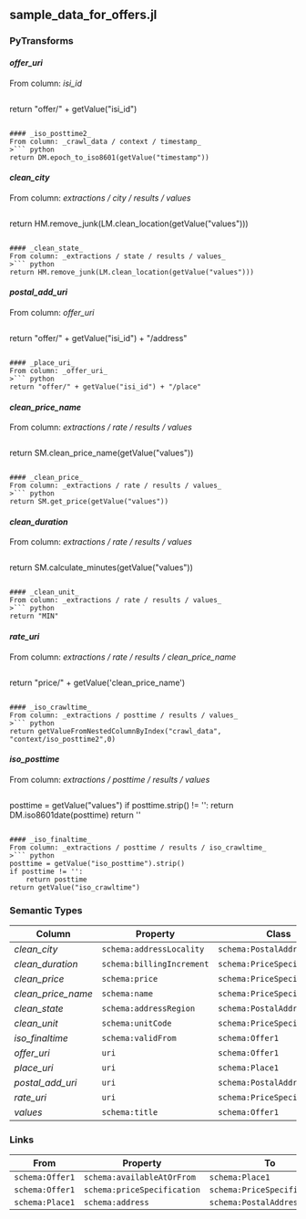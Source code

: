 ## sample_data_for_offers.jl

### PyTransforms
#### _offer_uri_
From column: _isi_id_
>``` python
return "offer/" + getValue("isi_id")
```

#### _iso_posttime2_
From column: _crawl_data / context / timestamp_
>``` python
return DM.epoch_to_iso8601(getValue("timestamp"))
```

#### _clean_city_
From column: _extractions / city / results / values_
>``` python
return HM.remove_junk(LM.clean_location(getValue("values")))
```

#### _clean_state_
From column: _extractions / state / results / values_
>``` python
return HM.remove_junk(LM.clean_location(getValue("values")))
```

#### _postal_add_uri_
From column: _offer_uri_
>``` python
return "offer/" + getValue("isi_id") + "/address"
```

#### _place_uri_
From column: _offer_uri_
>``` python
return "offer/" + getValue("isi_id") + "/place"
```

#### _clean_price_name_
From column: _extractions / rate / results / values_
>``` python
return SM.clean_price_name(getValue("values"))
```

#### _clean_price_
From column: _extractions / rate / results / values_
>``` python
return SM.get_price(getValue("values"))
```

#### _clean_duration_
From column: _extractions / rate / results / values_
>``` python
return SM.calculate_minutes(getValue("values"))
```

#### _clean_unit_
From column: _extractions / rate / results / values_
>``` python
return "MIN"
```

#### _rate_uri_
From column: _extractions / rate / results / clean_price_name_
>``` python
return "price/" + getValue('clean_price_name')
```

#### _iso_crawltime_
From column: _extractions / posttime / results / values_
>``` python
return getValueFromNestedColumnByIndex("crawl_data", "context/iso_posttime2",0)
```

#### _iso_posttime_
From column: _extractions / posttime / results / values_
>``` python
posttime = getValue("values")
if posttime.strip() != '':
    return DM.iso8601date(posttime)
return ''
```

#### _iso_finaltime_
From column: _extractions / posttime / results / iso_crawltime_
>``` python
posttime = getValue("iso_posttime").strip()
if posttime != '':
    return posttime
return getValue("iso_crawltime")
```


### Semantic Types
| Column | Property | Class |
|  ----- | -------- | ----- |
| _clean_city_ | `schema:addressLocality` | `schema:PostalAddress1`|
| _clean_duration_ | `schema:billingIncrement` | `schema:PriceSpecification1`|
| _clean_price_ | `schema:price` | `schema:PriceSpecification1`|
| _clean_price_name_ | `schema:name` | `schema:PriceSpecification1`|
| _clean_state_ | `schema:addressRegion` | `schema:PostalAddress1`|
| _clean_unit_ | `schema:unitCode` | `schema:PriceSpecification1`|
| _iso_finaltime_ | `schema:validFrom` | `schema:Offer1`|
| _offer_uri_ | `uri` | `schema:Offer1`|
| _place_uri_ | `uri` | `schema:Place1`|
| _postal_add_uri_ | `uri` | `schema:PostalAddress1`|
| _rate_uri_ | `uri` | `schema:PriceSpecification1`|
| _values_ | `schema:title` | `schema:Offer1`|


### Links
| From | Property | To |
|  --- | -------- | ---|
| `schema:Offer1` | `schema:availableAtOrFrom` | `schema:Place1`|
| `schema:Offer1` | `schema:priceSpecification` | `schema:PriceSpecification1`|
| `schema:Place1` | `schema:address` | `schema:PostalAddress1`|
